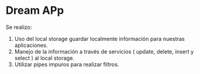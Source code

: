# Dream APp

Se realizo:

1. Uso del local storage guardar localmente información para nuestras aplicaciones.
2. Manejo de la información a través de servicios ( update, delete, insert y select ) al local storage.
3. Utilizar pipes impuros para realizar filtros.